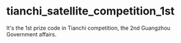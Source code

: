 # tianchi_satellite_competition_1st
It's the 1st prize code in Tianchi competition, the 2nd Guangzhou Government affairs.
